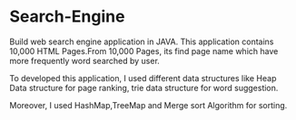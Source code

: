 # Search-Engine
Build web search engine application in JAVA. This application contains 10,000 HTML Pages.From 10,000 Pages, its find  page name which have more frequently word searched by user. 

To developed this application, I used different data structures like Heap Data structure for page ranking, trie data structure for word suggestion.

Moreover, I used HashMap,TreeMap and Merge sort Algorithm for sorting.
